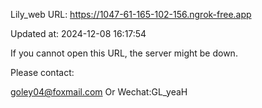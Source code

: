 Lily_web URL: https://1047-61-165-102-156.ngrok-free.app

Updated at: 2024-12-08 16:17:54

If you cannot open this URL, the server might be down.

Please contact: 

goley04@foxmail.com Or Wechat:GL_yeaH
